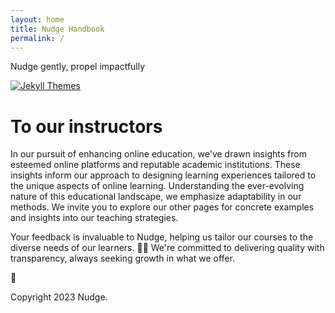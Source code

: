 ```yaml
---
layout: home
title: Nudge Handbook
permalink: /
---
```


Nudge gently, propel impactfully


[![Jekyll Themes](https://img.shields.io/badge/featured%20on-NudgeEdu-brightpink.svg)](https://jekyll-themes.com/jekyll-gitbook/)

# To our instructors



In our pursuit of enhancing online education, we've drawn insights from esteemed online platforms and reputable academic institutions. These insights inform our approach to designing learning experiences tailored to the unique aspects of online learning. Understanding the ever-evolving nature of this educational landscape, we emphasize adaptability in our methods. We invite you to explore our other pages for concrete examples and insights into our teaching strategies.

Your feedback is invaluable to Nudge, helping us tailor our courses to the diverse needs of our learners. 🙋‍♀️ We're committed to delivering quality with transparency, always seeking growth in what we offer.






🌳

Copyright 2023 Nudge.
